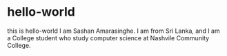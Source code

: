 # hello-world
this is hello-world
I am Sashan Amarasinghe. I am from Sri Lanka, and I am a College student who study computer science at Nashvile 
Community College.
